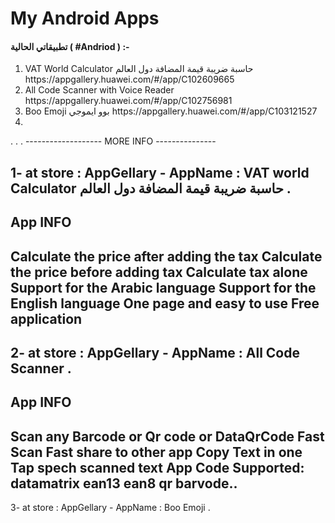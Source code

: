 # <h1>My Android Apps</h1>

<h4>
تطبيقاتي الحالية ( #Andriod ) :-</h4>

<ol>
  <li>VAT World Calculator حاسبة ضريبة قيمة المضافة دول العالم 
https://appgallery.huawei.com/#/app/C102609665 </li>

<li>All Code Scanner with Voice Reader
https://appgallery.huawei.com/#/app/C102756981</li>

<li>Boo Emoji بوو ايموجي
https://appgallery.huawei.com/#/app/C103121527</li>

<li></li>
</ol>





.
.
.
------------------- MORE INFO ---------------

1- at store : AppGellary -  AppName : VAT world Calculator حاسبة ضريبة قيمة المضافة دول العالم .
---------------------------------------------
App INFO
---------------------------------------------
Calculate the price after adding the tax
Calculate the price before adding tax
Calculate tax alone
Support for the Arabic language
Support for the English language
One page and easy to use
Free application
-----------------------------------------------

2- at store : AppGellary -  AppName : All Code Scanner .
-----------------------------------------------
App INFO
-----------------------------------------------
Scan any Barcode or Qr code or DataQrCode 
Fast Scan 
Fast share to other app 
Copy Text in one Tap 
spech scanned text
App Code Supported:
datamatrix
ean13
ean8 
qr 
barvode..
-----------------------------------------------
3- at store : AppGellary -  AppName : Boo Emoji .
